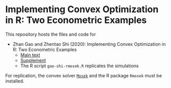 # Implementing Convex Optimization in R: Two Econometric Examples

This repository hosts the files and code for

* Zhan Gao and Zhentao Shi (2020): Implementing Convex Optimization in R: Two Econometric Examples
  * [Main text](https://github.com/zhan-gao/convex_prog_in_econometrics/blob/master/main_lyx.pdf)
  * [Supplement](https://github.com/zhan-gao/convex_prog_in_econometrics/blob/master/main_supp_lyx.pdf)
  * The R script `gao-shi-rmosek.R` replicates the simulations

For replication, the convex solver [`Mosek`](https://docs.mosek.com/9.1/install/index.html) and the R package `Rmosek` must be installed. 
